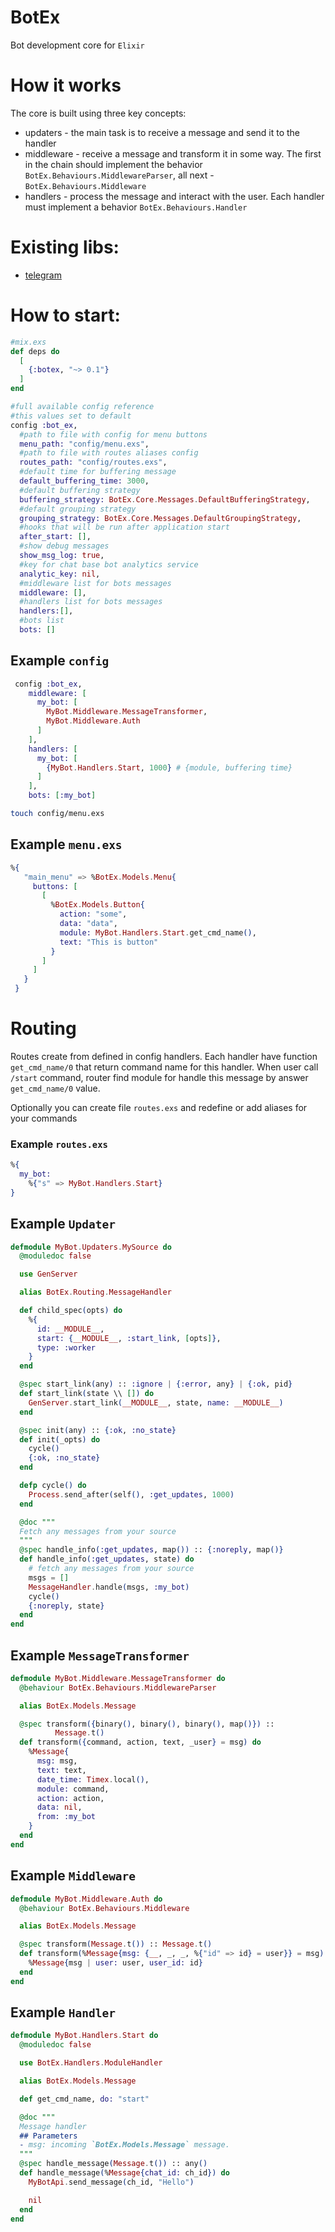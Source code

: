 # BotEx

Bot development core for `Elixir`

# How it works
The core is built using three key concepts:
- updaters - the main task is to receive a message and send it to the handler
- middleware - receive a message and transform it in some way. The first in the chain should implement the behavior `BotEx.Behaviours.MiddlewareParser`, all next - `BotEx.Behaviours.Middleware`
- handlers - process the message and interact with the user. Each handler must implement a behavior `BotEx.Behaviours.Handler`

# Existing libs:
- [telegram](https://github.com/bot-ex/botex-telegram)

# How to start:
  
  ```elixir
  #mix.exs
  def deps do
    [
      {:botex, "~> 0.1"}
    ]
  end

 #full available config reference
 #this values set to default
 config :bot_ex,
    #path to file with config for menu buttons
    menu_path: "config/menu.exs",
    #path to file with routes aliases config
    routes_path: "config/routes.exs",
    #default time for buffering message
    default_buffering_time: 3000,
    #default buffering strategy
    buffering_strategy: BotEx.Core.Messages.DefaultBufferingStrategy,
    #default grouping strategy
    grouping_strategy: BotEx.Core.Messages.DefaultGroupingStrategy,
    #hooks that will be run after application start
    after_start: [],
    #show debug messages
    show_msg_log: true,
    #key for chat base bot analytics service
    analytic_key: nil,
    #middleware list for bots messages
    middleware: [],
    #handlers list for bots messages
    handlers:[],
    #bots list
    bots: []
  ```

## Example `config`
```elixir
 config :bot_ex,
    middleware: [
      my_bot: [
        MyBot.Middleware.MessageTransformer,
        MyBot.Middleware.Auth
      ]
    ],
    handlers: [
      my_bot: [
        {MyBot.Handlers.Start, 1000} # {module, buffering time}
      ]
    ],
    bots: [:my_bot]
  ```

```bash
touch config/menu.exs
```

## Example `menu.exs`
```elixir
%{
   "main_menu" => %BotEx.Models.Menu{
     buttons: [
       [
         %BotEx.Models.Button{
           action: "some",
           data: "data",
           module: MyBot.Handlers.Start.get_cmd_name(),
           text: "This is button"
         }
       ]
     ]
   }
 }
```
# Routing
Routes create from defined in config handlers. Each handler have function `get_cmd_name/0` that return command name for this handler. When user call `/start` command, router find module for handle this message by answer `get_cmd_name/0` value.

Optionally you can create file `routes.exs` and redefine or add aliases for your commands

### Example `routes.exs`
```elixir
%{
  my_bot:
    %{"s" => MyBot.Handlers.Start}
}
```

## Example `Updater`

```elixir
defmodule MyBot.Updaters.MySource do
  @moduledoc false

  use GenServer

  alias BotEx.Routing.MessageHandler

  def child_spec(opts) do
    %{
      id: __MODULE__,
      start: {__MODULE__, :start_link, [opts]},
      type: :worker
    }
  end

  @spec start_link(any) :: :ignore | {:error, any} | {:ok, pid}
  def start_link(state \\ []) do
    GenServer.start_link(__MODULE__, state, name: __MODULE__)
  end

  @spec init(any) :: {:ok, :no_state}
  def init(_opts) do
    cycle()
    {:ok, :no_state}
  end

  defp cycle() do
    Process.send_after(self(), :get_updates, 1000)
  end

  @doc """
  Fetch any messages from your source
  """
  @spec handle_info(:get_updates, map()) :: {:noreply, map()}
  def handle_info(:get_updates, state) do
    # fetch any messages from your source
    msgs = []
    MessageHandler.handle(msgs, :my_bot)
    cycle()
    {:noreply, state}
  end
end
```

## Example `MessageTransformer`

```elixir
defmodule MyBot.Middleware.MessageTransformer do
  @behaviour BotEx.Behaviours.MiddlewareParser

  alias BotEx.Models.Message

  @spec transform({binary(), binary(), binary(), map()}) ::
          Message.t()
  def transform({command, action, text, _user} = msg) do
    %Message{
      msg: msg,
      text: text,
      date_time: Timex.local(),
      module: command,
      action: action,
      data: nil,
      from: :my_bot
    }
  end
end
```
## Example `Middleware`

```elixir
defmodule MyBot.Middleware.Auth do
  @behaviour BotEx.Behaviours.Middleware

  alias BotEx.Models.Message

  @spec transform(Message.t()) :: Message.t()
  def transform(%Message{msg: {__, _, _, %{"id" => id} = user}} = msg) do
    %Message{msg | user: user, user_id: id}
  end
end
```

## Example `Handler`
```elixir
defmodule MyBot.Handlers.Start do
  @moduledoc false

  use BotEx.Handlers.ModuleHandler

  alias BotEx.Models.Message

  def get_cmd_name, do: "start"

  @doc """
  Message handler
  ## Parameters
  - msg: incoming `BotEx.Models.Message` message.
  """
  @spec handle_message(Message.t()) :: any()
  def handle_message(%Message{chat_id: ch_id}) do
    MyBotApi.send_message(ch_id, "Hello")

    nil
  end
end

```
